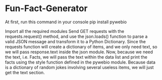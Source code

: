 # Fun-Fact-Generator
At first, run this command in your console pip install pywebio

Import all the required modules
Send GET requests with the requests.request() method, and use the json.loads() function to parse a valid JSON message and transform it to a Python Dictionary. Since the requests function will create a dictionary of items, and we only need text, so we will pass response.text inside the json module.
Now, because we need the text, i.e. Facts, we will pass the text within the data list and print the facts using the style function defined in the pywebio module. Because data is a dictionary of random jokes involving several useless items, we will just get the text section.
